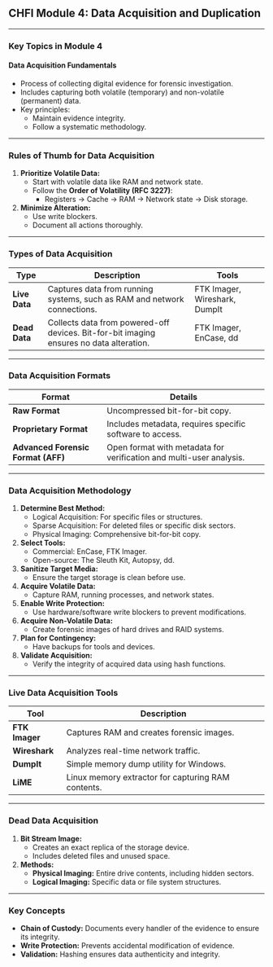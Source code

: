 ## **CHFI Module 4: Data Acquisition and Duplication**

---

### **Key Topics in Module 4**

#### **Data Acquisition Fundamentals**
- Process of collecting digital evidence for forensic investigation.
- Includes capturing both volatile (temporary) and non-volatile (permanent) data.
- Key principles:
  - Maintain evidence integrity.
  - Follow a systematic methodology.

---

### **Rules of Thumb for Data Acquisition**
1. **Prioritize Volatile Data:**
   - Start with volatile data like RAM and network state.
   - Follow the **Order of Volatility (RFC 3227)**:
     - Registers → Cache → RAM → Network state → Disk storage.
2. **Minimize Alteration:**
   - Use write blockers.
   - Document all actions thoroughly.

---

### **Types of Data Acquisition**
| **Type**        | **Description**                                                                            | **Tools**                     |
|------------------|--------------------------------------------------------------------------------------------|-------------------------------|
| **Live Data**    | Captures data from running systems, such as RAM and network connections.                   | FTK Imager, Wireshark, DumpIt |
| **Dead Data**    | Collects data from powered-off devices. Bit-for-bit imaging ensures no data alteration.    | FTK Imager, EnCase, dd        |

---

### **Data Acquisition Formats**
| **Format**                  | **Details**                                                                 |
|-----------------------------|-----------------------------------------------------------------------------|
| **Raw Format**              | Uncompressed bit-for-bit copy.                                             |
| **Proprietary Format**      | Includes metadata, requires specific software to access.                   |
| **Advanced Forensic Format (AFF)** | Open format with metadata for verification and multi-user analysis.          |

---

### **Data Acquisition Methodology**
1. **Determine Best Method:**
   - Logical Acquisition: For specific files or structures.
   - Sparse Acquisition: For deleted files or specific disk sectors.
   - Physical Imaging: Comprehensive bit-for-bit copy.
2. **Select Tools:**
   - Commercial: EnCase, FTK Imager.
   - Open-source: The Sleuth Kit, Autopsy, dd.
3. **Sanitize Target Media:**
   - Ensure the target storage is clean before use.
4. **Acquire Volatile Data:**
   - Capture RAM, running processes, and network states.
5. **Enable Write Protection:**
   - Use hardware/software write blockers to prevent modifications.
6. **Acquire Non-Volatile Data:**
   - Create forensic images of hard drives and RAID systems.
7. **Plan for Contingency:**
   - Have backups for tools and devices.
8. **Validate Acquisition:**
   - Verify the integrity of acquired data using hash functions.

---

### **Live Data Acquisition Tools**
| **Tool**        | **Description**                                                   |
|------------------|-------------------------------------------------------------------|
| **FTK Imager**   | Captures RAM and creates forensic images.                        |
| **Wireshark**    | Analyzes real-time network traffic.                               |
| **DumpIt**       | Simple memory dump utility for Windows.                          |
| **LiME**         | Linux memory extractor for capturing RAM contents.               |

---

### **Dead Data Acquisition**
1. **Bit Stream Image:**
   - Creates an exact replica of the storage device.
   - Includes deleted files and unused space.
2. **Methods:**
   - **Physical Imaging:** Entire drive contents, including hidden sectors.
   - **Logical Imaging:** Specific data or file system structures.

---

### **Key Concepts**
- **Chain of Custody:** Documents every handler of the evidence to ensure its integrity.
- **Write Protection:** Prevents accidental modification of evidence.
- **Validation:** Hashing ensures data authenticity and integrity.
